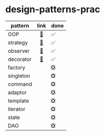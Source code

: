 # design-patterns-prac

|pattern|link|done|
|---|:---:|---|
|OOP|[📒](https://github.com/leeinae/design-patterns-prac/tree/master/src/solid)|✅|
|strategy|[📒](https://github.com/leeinae/design-patterns-prac/tree/master/src/strategy)|✅|
|observer|[📒](https://github.com/leeinae/design-patterns-prac/tree/master/src/observer)|✅|
|decorator|[📒](https://github.com/leeinae/design-patterns-prac/tree/master/src/decorator)|✅|
|factory||❎|
|singleton||❎|
|command||❎|
|adaptor||❎|
|template||❎|
|iterator||❎|
|state||❎|
|DAO||❎|